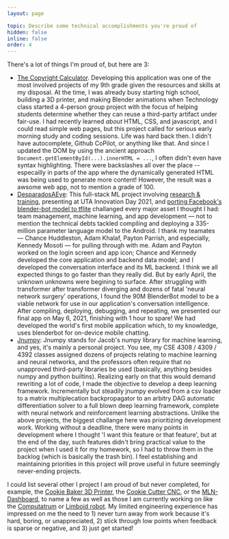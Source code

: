 ```yaml
---
layout: page

topic: Describe some technical accomplishments you're proud of
hidden: false
inline: false
order: 4
---
```


There's a lot of things I'm proud of, but here are 3:

- [The Copyright Calculator](https://jacobfv.github.io/projects/copyright_calculator/). Developing this application was one of the most involved projects of my 9th grade given the resources and skills at my disposal. At the time, I was already busy starting high school, building a 3D printer, and making Blender animations when Technology class started a 4-person group project with the focus of helping students determine whether they can reuse a third-party artifact under fair-use. I had recently learned *about* HTML, CSS, and javascript, and I could read simple web pages, but this project called for serious early morning study and coding sessions. Life was hard back then. I didn't have autocomplete, Github CoPilot, or anything like that. And since I updated the DOM by using the ancient approach `Document.getElementById(...).innerHTML = ...`, I often didn't even have syntax highlighting. There were backslashes all over the place -- especailly in parts of the app where the dynamically generated HTML was being used to generate more content! However, the result was a awsome web app, not to mention a grade of 100.
- [DesparadosAEye](https://jacobfv.github.io/projects/desparados-a-eye/): This full-stack ML project involving [research & training](https://github.com/kmosoti/DesparadosAEYE/blob/main/ConversationAIipynb.ipynb), presenting at UTA Innovation Day 2021, and [porting Facebook's blender-bot model to tflite](https://huggingface.co/jacob-valdez/blenderbot-small-tflite) challanged every major asset I thought I had: team management, machine learning, and app development — not to mention the technical debts tackled compiling and deploying a 335-million parameter language model to the Android. I thank my teamates — Chance Huddleston, Adam Khalaf, Payton Parrish, and especially, Kennedy Mosoti — for pulling through with me. Adam and Payton worked on the login screen and app icon; Chance and Kennedy developed the core application and backend data model; and I developed the conversation interface and its ML backend. I think we all expected things to go faster than they really did. But by early April, the unknown unknowns were begining to surface. After struggling with transformer after transformer diverging and dozens of fatal 'neural network surgery' operations, I found the 90M BlenderBot model to be a viable network for use in our application's conversation intelligence. After compiling, deploying, debugging, and repeating, we presented our final app on May 6, 2021, finishing with 1 hour to spare! We had developed the world's first mobile application which, to my knowledge, uses blenderbot for on-device mobile chatting.
- [Jnumpy](https://github.com/JacobFV/jnumpy): Jnumpy stands for Jacob's numpy library for machine learning, and yes, it's mainly a personal project. You see, my CSE 4308 / 4309 / 4392 classes assigned dozens of projects relating to machine learning and neural networks, and the professors often require that no unapproved third-party libraries be used (basically, anything besides numpy and python builtins). Realizing early on that this would demand rewriting a lot of code, I made the objective to develop a deep learning framework. Incrementally but steadily jnumpy evolved from a csv loader to a matrix multiplecation backpropagator to an arbitry DAG automatic differentiation solver to a full blown deep learning framework, complete with neural network and reinforcement learning abstractions. Unlike the above projects, the biggest challange here was prioritizing development work. Working without a deadline, there were many points in development where I thought 'I want this feature or that feature', but at the end of the day, such features didn't bring practical value to the project when I used it for my homework, so I had to throw them in the backlog (which is basically the trash bin). I feel establishing and maintaining priorities in this project will prove useful in future seemingly never-ending projects.

I could list several other I project I am proud of but never completed, for example, the [Cookie Baker 3D Printer](https://jacobfvaldez.weebly.com/engineering.html#cookie-baker), the [Cookie Cutter CNC](https://jacobfvaldez.weebly.com/engineering.html#cookie-cutter), or the [MLN-Dashboard](https://github.com/JacobFV/mln-dashboard), to name a few as well as those I am currently working on like the [Computatrum](https://github.com/Limboid/computatrum) or [Limboid robot](https://github.com/Limboid/limboid-robot). My limited engineering experience has impressed on me the need to 1) never turn away from work because it's hard, boring, or unappreciated, 2) stick through low points when feedback is sparse or negative, and 3) just get started!
